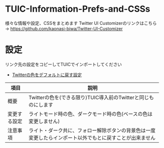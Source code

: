 # TUIC-Information-Prefs-and-CSSs
様々な情報や設定、CSSをまとめます
Twitter UI Customizerのリンクはこちら
→ https://github.com/kaonasi-biwa/Twitter-UI-Customizer

# 設定
リンク先の設定をコピーしてTUICでインポートしてください
- [Twitterの色をデフォルトに戻す設定](./prefs/defaultTwitterColor.md)
<table>
  <thead>
    <tr>
      <th>項目</th> <th>説明</th>
    </tr>
  </thead>
  <tr>
    <td>概要</td> <td>Twitterの色を(できる限り)TUIC導入前のTwitterと同じものにします</td>
  </tr>
  <tr>
    <td> 変更する設定 </td> <td>ライトモード時の色、ダークモード時の色(ベースの色は変更しません)</td>
  </tr>
  <tr>
    <td> 注意事項 </td> <td>ライト・ダーク共に、フォロー解除ボタンの背景色は一度変更したらインポート以外でもとに戻すことが出来ません</td>
  </tr>
</table>